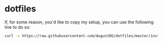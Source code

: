 # dotfiles
If, for some reason, you'd like to copy my setup, you can use the following line to do so:

```bash
curl -s https://raw.githubusercontent.com/AugustDG/dotfiles/master/install.sh | bash -s
```
